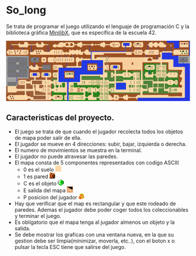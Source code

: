 
# So_long
Se trata de programar el juego utilizando el lenguaje de programación C y la biblioteca gráfica [MinilibX](https://harm-smits.github.io/42docs/libs/minilibx), que es específica de la escuela 42.

<p align="center">
  <img src="https://github.com/johnconh/42/blob/main/So_long/sprites/hyrule.png" alt="hyrule" />
</p>

## Caracteristicas del proyecto.

- El juego se trata de que cuando el jugador recolecta todos los objetos de mapa poder salir de ella.
- El jugador se mueve en 4 direcciones: subir, bajar, izquierda o derecha.
- El numero de movimientos se muestra en la terminal.
- El jugador no puede atravesar las paredes.
- El mapa consta de 5 componentes representados con codigo ASCIII
	- 0 es el suelo <img src="https://github.com/johnconh/42/blob/main/So_long/sprites/suelo.png" alt="suelo" />
	- 1 es pared  <img src="https://github.com/johnconh/42/blob/main/So_long/sprites/roca.png" alt="roca" />
	- C es el objeto <img src="https://github.com/johnconh/42/blob/main/So_long/sprites/rupia.png" alt="rupia" />
	- E salida del mapa <img src="https://github.com/johnconh/42/blob/main/So_long/sprites/exit.png" alt="exit" />
	- P posicion del jugador <img src="https://github.com/johnconh/42/blob/main/So_long/sprites/link_down.png" alt="link" />
- Hay que verificar que el map es rectangular y que este rodeado de paredes. Ademas el jugador debe poder coger todos los coleccionables y terminar el juego.
- Es obligatorio que el mapa tenga al jugador almenos un objeto y la salida.
- Se debe mostrar los graficas con una ventana nueva, en la que su gestion debe ser limpia(minimizar, moverla, etc..), con el boton x o pulsar la tecla ESC tiene que salirse del juego.
